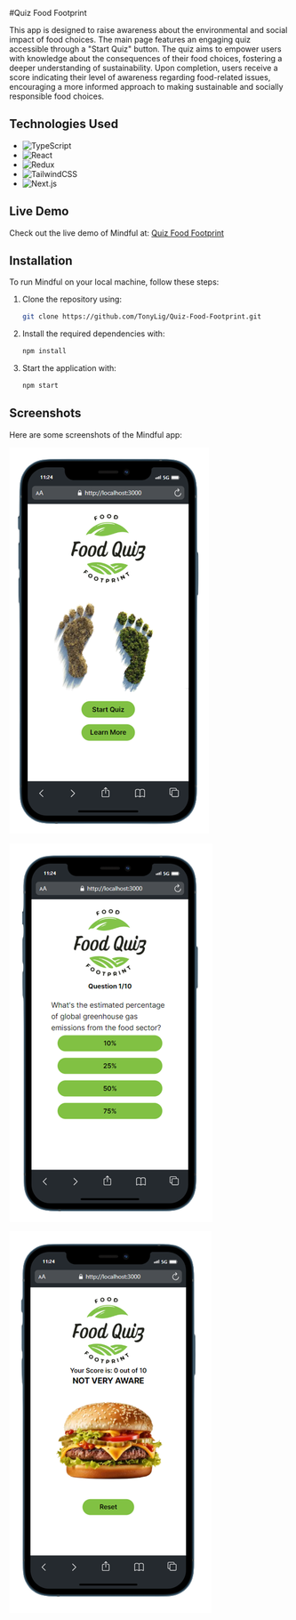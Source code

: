 #Quiz Food Footprint

This app is designed to raise awareness about the environmental and social impact of food choices. The main page features an engaging quiz accessible through a "Start Quiz" button. The quiz aims to empower users with knowledge about the consequences of their food choices, fostering a deeper understanding of sustainability. Upon completion, users receive a score indicating their level of awareness regarding food-related issues, encouraging a more informed approach to making sustainable and socially responsible food choices.

## Technologies Used

- ![TypeScript](https://img.shields.io/badge/typescript-%23007ACC.svg?style=for-the-badge&logo=typescript&logoColor=white)
- ![React](https://img.shields.io/badge/React-20232A?style=for-the-badge&logo=react&logoColor=61DAFB)
- ![Redux](https://img.shields.io/badge/redux-%23593d88.svg?style=for-the-badge&logo=redux&logoColor=white)
- ![TailwindCSS](https://img.shields.io/badge/tailwindcss-%2338B2AC.svg?style=for-the-badge&logo=tailwind-css&logoColor=white)
- ![Next.js](https://img.shields.io/badge/Next.js-000000?style=for-the-badge&logo=next.js&logoColor=white)

## Live Demo

Check out the live demo of Mindful at: [Quiz Food Footprint](https://quiz-food-footprint-fzp1tdguh-partimeproject1-gmailcom.vercel.app/)

## Installation

To run Mindful on your local machine, follow these steps:

1. Clone the repository using:
   ```bash
   git clone https://github.com/TonyLig/Quiz-Food-Footprint.git
   ```
2. Install the required dependencies with:

   ```bash
   npm install
   ```

3. Start the application with:

   ```bash
   npm start
   ```

## Screenshots

Here are some screenshots of the Mindful app:

![Home](./public/Home.png)

![Quiz](./public/Quiz.png)

![Skill](./public/Skill.png)
